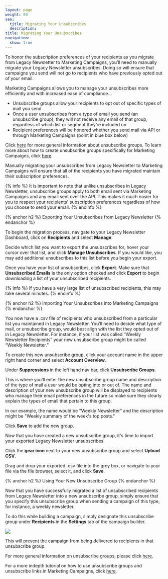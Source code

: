```yaml
---
layout: page
weight: 80
seo:
  title: Migrating Your Unsubscribes
  description:
title: Migrating Your Unsubscribes
navigation:
  show: true
---
```


To honor the subscription preferences of your recipients as you migrate from Legacy Newsletter to Marketing Campaigns, you’ll need to manually migrate your Legacy Newsletter unsubscribes. Doing so will ensure that campaigns you send will not go to recipients who have previously opted out of your email.

Marketing Campaigns allows you to manage your unsubscribes more efficiently and with increased ease of compliance…

* Unsubscribe groups allow your recipients to opt out of specific types of mail you send
* Once a user unsubscribes from a type of email you send (an unsubscribe group), they will not receive any email of that group, regardless of which list or segment they’re included on
* Recipient preferences will be honored whether you send mail via API or through Marketing Campaigns (point in blue box below)

Click [here]({{root_url}}/User_Guide/Suppressions/advanced_suppression_manager.html) for more general information about unsubscribe groups. To learn more about how to create unsubscribe groups specifically for Marketing Campaigns, click [here]({{root_url}}/Classroom/Basics/Marketing_Campaigns/unsubscribe_groups.html).

Manually migrating your unsubscribes from Legacy Newsletter to Marketing Campaigns will ensure that all of the recipients you have migrated maintain their subscription preferences.

{% info %}
It is important to note that unlike unsubscribes in Legacy Newsletter, unsubscribe groups apply to both email sent via Marketing Campaigns and any email sent over the API. This makes it much easier for you to respect your recipients' subscription preferences regardless of how you choose to send your email.
{% endinfo %}

{% anchor h2 %}
Exporting Your Unsubscribes from Legacy Newsletter
{% endanchor %}

To begin the migration process, navigate to your Legacy Newsletter Dashboard, click on **Recipients** and select **Manage**.

Decide which list you want to export the unsubscribes for, hover your cursor over that list, and click **Manage Unsubscribes**. If you would like, you may add additional unsubscribes to this list before you begin your export.

Once you have your list of unsubscribes, click **Export**. Make sure that **Unsubscribed Emails** is the only option checked and click **Export** to begin downloading a list of your unsubscribed recipients.

{% info %}
If you have a very large list of unsubscribed recipients, this may take several minutes.
{% endinfo %}

{% anchor h2 %}
Importing Your Unsubscribes into Marketing Campaigns
{% endanchor %}

You now have a .csv file of recipients who unsubscribed from a particular list you maintained in Legacy Newsletter. You’ll need to decide what type of mail, or unsubscribe group, would best align with the list they opted out of in Legacy Newsletter. For instance, if your list was called “Weekly Newsletter Recipients” your new unsubscribe group might be called “Weekly Newsletter.”

To create this new unsubscribe group, click your account name in the upper right hand corner and select **Account Overview**.

Under **Suppressions** in the left hand nav bar, click **Unsubscribe Groups**.

This is where you’ll enter the new unsubscribe group name and description of the type of mail a user would be opting into or out of. The name and description of your new unsubscribe group will be displayed to recipients who manage their email preferences in the future so make sure they clearly explain the types of email that pertain to this group.  

In our example, the name would be "Weekly Newsletter" and the description might be "Weekly summary of the week's top posts."

Click **Save** to add the new group.

Now that you have created a new unsubscribe group, it's time to import your exported Legacy Newsletter unsubscribes.

Click the **gear icon** next to your new unsubscribe group and select **Upload CSV**.

Drag and drop your exported .csv file into the grey box, or navigate to your file via the file browser, select it, and click **Save**.

{% anchor h2 %}
Using Your New Unsubscribe Group
{% endanchor %}

Now that you have successfully migrated a list of unsubscribed recipients from Legacy Newsletter into a new unsubscribe group, simply ensure that you specify this unsubscribe group when sending a campaign of this type, for instance, a weekly newsletter.

To do this while building a campaign, simply designate this unsubscribe group under **Recipients** in the **Settings** tab of the campaign builder.

![]({{root_url}}/images/select_unsubscribe_group.gif)

This will prevent the campaign from being delivered to recipients in that unsubscribe group.

For more general information on unsubscribe groups, please click [here]({{root_url}}/User_Guide/Suppressions/advanced_suppression_manager.html).

For a more indepth tutorial on how to use unsubscribe groups and unsubscribe links in Marketing Campaigns, click [here]({{root_url}}/Classroom/Basics/Marketing_Campaigns/unsubscribe_groups.html).
